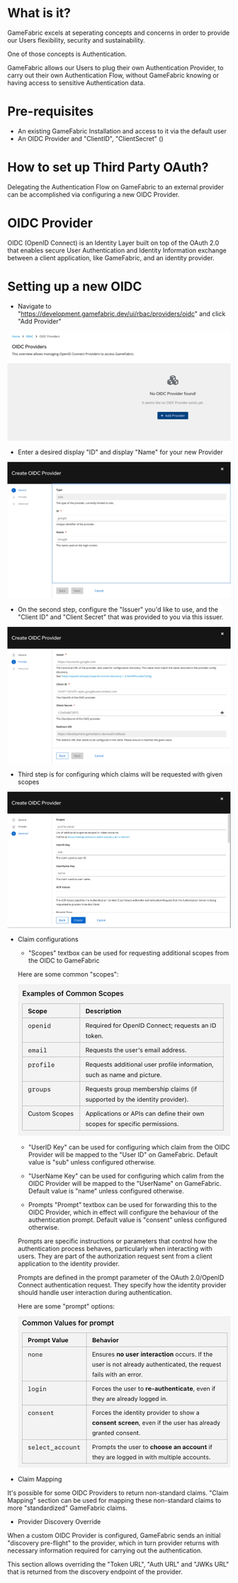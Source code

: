 # What is it?
GameFabric excels at seperating concepts and concerns in order to provide our Users flexibility, security and sustainability.

One of those concepts is Authentication.

GameFabric allows our Users to plug their own Authentication Provider, to carry out their own Authentication Flow, without GameFabric knowing or having access to sensitive Authentication data.

# Pre-requisites
- An existing GameFabric Installation and access to it via the default user
- An OIDC Provider and "ClientID", "ClientSecret" ()

# How to set up Third Party OAuth?
Delegating the Authentication Flow on GameFabric to an external provider can be accomplished via configuring a new OIDC Provider.

# OIDC Provider
OIDC (OpenID Connect) is an Identity Layer built on top of the OAuth 2.0 that enables secure User Authentication and 
Identity Information exchange between a client application, like GameFabric, and an identity provider.

# Setting up a new OIDC
- Navigate to "https://development.gamefabric.dev/ui/rbac/providers/oidc" and click "Add Provider"

![alt text](image.png)

- Enter a desired display "ID" and display "Name" for your new Provider

![alt text](image-1.png)

- On the second step, configure the "Issuer" you'd like to use, and the "Client ID" and "Client Secret" that was provided to you via this issuer.

![alt text](image-2.png)

- Third step is for configuring which claims will be requested with given scopes

![alt text](image-3.png)

- Claim configurations

    - "Scopes" textbox can be used for requesting additional scopes from the OIDC to GameFabric

    Here are some common "scopes":

    ![alt text](image-5.png)

    - "UserID Key" can be used for configuring which claim from the OIDC Provider will be mapped to the "User ID" on GameFabric. Default value is "sub" unless configured otherwise.

    - "UserName Key" can be used for configuring which calim from the OIDC Provider will be mapped to the "UserName" on GameFabric. Default value is "name" unless configured otherwise.

    - Prompts
    "Prompt" textbox can be used for forwarding this to the OIDC Provider, which in effect will configure the behaviour of the authentication prompt. Default value is "consent" unless configured otherwise.

    Prompts are specific instructions or parameters that control how the authentication process behaves, particularly when interacting with users. They are part of the authorization request sent from a client application to the identity provider.

    Prompts are defined in the prompt parameter of the OAuth 2.0/OpenID Connect authentication request. They specify how the identity provider should handle user interaction during authentication.

    Here are some "prompt" options:

    ![alt text](image-4.png)

- Claim Mapping

It's possible for some OIDC Providers to return non-standard claims. "Claim Mapping" section can be used for mapping these non-standard claims to more "standardized" GameFabric claims.

- Provider Discovery Override

When a custom OIDC Provider is configured, GameFabric sends an initial "discovery pre-flight" to the provider, which in turn provider returns with necessary information required for carrying out the authentication.

This section allows overriding the "Token URL", "Auth URL" and "JWKs URL" that is returned from the discovery endpoint of the provider.